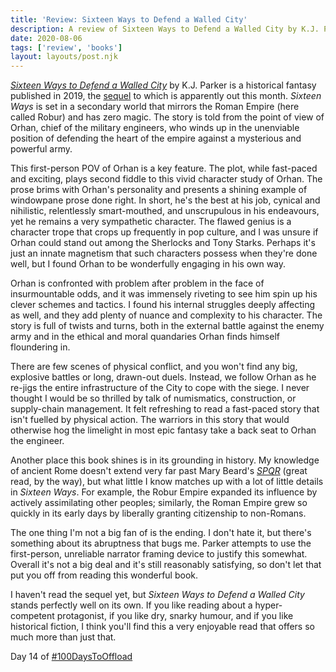 ```yaml
---
title: 'Review: Sixteen Ways to Defend a Walled City'
description: A review of Sixteen Ways to Defend a Walled City by K.J. Parker.
date: 2020-08-06
tags: ['review', 'books']
layout: layouts/post.njk
---
```


[*Sixteen Ways to Defend a Walled City*](https://www.goodreads.com/book/show/37946419-sixteen-ways-to-defend-a-walled-city) by K.J. Parker is a historical fantasy published in 2019, the [sequel](https://www.goodreads.com/book/show/49088677-how-to-rule-an-empire-and-get-away-with-it#) to which is apparently out this month. *Sixteen Ways* is set in a secondary world that mirrors the Roman Empire (here called Robur) and has zero magic. The story is told from the point of view of Orhan, chief of the military engineers, who winds up in the unenviable position of defending the heart of the empire against a mysterious and powerful army.

This first-person POV of Orhan is a key feature. The plot, while fast-paced and exciting, plays second fiddle to this vivid character study of Orhan. The prose brims with Orhan's personality and presents a shining example of windowpane prose done right. In short, he's the best at his job, cynical and nihilistic, relentlessly smart-mouthed, and unscrupulous in his endeavours, yet he remains a very sympathetic character. The flawed genius is a character trope that crops up frequently in pop culture, and I was unsure if Orhan could stand out among the Sherlocks and Tony Starks. Perhaps it's just an innate magnetism that such characters possess when they're done well, but I found Orhan to be wonderfully engaging in his own way. 

Orhan is confronted with problem after problem in the face of insurmountable odds, and it was immensely riveting to see him spin up his clever schemes and tactics. I found his internal struggles deeply affecting as well, and they add plenty of nuance and complexity to his character. The story is full of twists and turns, both in the external battle against the enemy army and in the ethical and moral quandaries Orhan finds himself floundering in. 

There are few scenes of physical conflict, and you won't find any big, explosive battles or long, drawn-out duels. Instead, we follow Orhan as he re-jigs the entire infrastructure of the City to cope with the siege. I never thought I would be so thrilled by talk of numismatics, construction, or supply-chain management. It felt refreshing to read a fast-paced story that isn't fuelled by physical action. The warriors in this story that would otherwise hog the limelight in most epic fantasy take a back seat to Orhan the engineer.

Another place this book shines is in its grounding in history. My knowledge of ancient Rome doesn't extend very far past Mary Beard's [*SPQR*](https://www.goodreads.com/book/show/28789711-spqr?ac=1&from_search=true&qid=vkEERzwbqo&rank=1) (great read, by the way), but what little I know matches up with a lot of little details in *Sixteen Ways*. For example, the Robur Empire expanded its influence by actively assimilating other peoples; similarly, the Roman Empire grew so quickly in its early days by liberally granting citizenship to non-Romans.

The one thing I'm not a big fan of is the ending. I don't hate it, but there's something about its abruptness that bugs me. Parker attempts to use the first-person, unreliable narrator framing device to justify this somewhat. Overall it's not a big deal and it's still reasonably satisfying, so don't let that put you off from reading this wonderful book.

I haven't read the sequel yet, but *Sixteen Ways to Defend a Walled City* stands perfectly well on its own. If you like reading about a hyper-competent protagonist, if you like dry, snarky humour, and if you like historical fiction, I think you'll find this a very enjoyable read that offers so much more than just that. 

Day 14 of [#100DaysToOffload](https://100daystooffload.com/)
